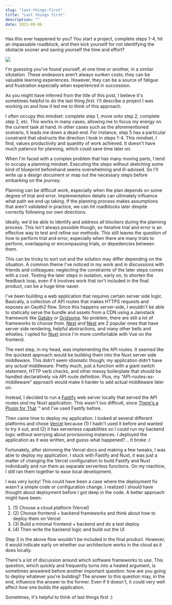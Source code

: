 ```yaml
---
slug: "last-things-first"
title: "Last things first"
description: ""
date: 2021-09-06
---
```


Has this ever happened to you? You start a project, complete steps 1-4, hit an impassable roadblock, and then kick yourself for not identifying the obstacle sooner and saving yourself the time and effort?

<div class="flex justify-center items-center">
  <img class="py-4" src="/images/mitch-bryant.gif" />
</div>

I'm guessing you've found yourself, at one time or another, in a similar situtation. These endeavors aren't always sunken costs; they can be valuable learning experiences. However, they can be a source of fatigue and frustration especially when experienced in succession.

As you might have inferred from the title of this post, I believe it's sometimes helpful to do the last thing *first*. I'll describe a project I was working on and how it led me to think of this approach.

I often occupy this mindset: complete step 1, move onto step 2, complete step 2, etc. This works in many cases, allowing me to focus my energy on the current task at hand. In other cases such as the aforementioned scenario, it leads me down a dead-end. For instance, step 5 has a particular constraint that obstructs the direction I took in steps 1-4. This mindset, I find, values productivity and quantity of work achieved. It doesn't have much patience for planning, which could save time later on.

When I'm faced with a complex problem that has many moving parts, I tend to occupy a planning mindset. Executing the steps without sketching some kind of blueprint beforehand seems overwhelming and ill-advised. So I'll write up a design document or map out the necessary steps before embarking on the journey.

Planning can be difficult work, especially when the plan depends on some degree of trial and error. Implementation details can ultimately influence what path we end up taking. If the planning process makes assumptions that aren't validated in practice, we can hit roadblocks later despite correctly following our own directions.

Ideally, we'd be able to identify and address all blockers during the planning process. This isn't always possible though, so iterative trial and error is an effective way to test and refine our methods. This still leaves the question of *how* to perform trial and error, especially when there are many trials to perform, overlapping or encompassing trials, or depedencies between them.

This can be tricky to sort out and the solution may differ depending on the situation. A common theme I've noticed in my work and in discussions with friends and colleagues: neglecting the constraints of the later steps comes with a cost. Testing the later steps in isolation, early on, to shorten the feedback loop, even if it involves work that isn't included in the final product, can be a huge time-saver.

I've been building a web application that requires certain server side logic. Basically, a collection of API routes that makes HTTPS requests and exposes an Oauth2 flow. Since this happens server-side, I wouldn't be able to statically serve the bundle and assets from a CDN using a Jamstack framework like [Gatsby](https://www.gatsbyjs.com/) or [Gridsome](https://gridsome.org/). No problem, there are still a lot of frameworks to choose from. [Next](https://nextjs.org/) and [Nest](https://nestjs.com/) are 2 popular ones that have server side rendering, helpful abstractions, and many other bells and whistles. I opted for [Nuxt](https://nuxtjs.org/) since I'm more comfortable with Vue on the frontend.

The next step, in my head, was implementing the API routes. It seemed like the quickest approach would be building them into the Nuxt server side middleware. This didn't seem idiomatic though; my application didn't have any *actual* middleware. Pretty much, just a function with a giant switch statement, HTTP verb checks, and other messy boilerplate that should be handled declaratively via API route definition. Plus, my "API-routes-as-middleware" approach would make it harder to add actual middleware later on.

Instead, I decided to run a [Fastify](https://www.fastify.io/) web server locally that served the API routes *and* my Nuxt application. This wasn't too difficult, since [There's a Plugin for That](https://github.com/gomah/fastify-nuxtjs) ™️ and I've used Fastify before.

Then came time to deploy my application. I looked at several different platforms and chose [Vercel](https://vercel.com/docs) because (1) I hadn't used it before and wanted to try it out, and (2) it has serverless capabilities so I could run my backend logic without worrying about provisioning instances. I deployed the application as it was written, and guess what happened?... It broke :/

Fortunately, after skimming the Vercel docs and making a few tweaks, I was able to deploy my application. I stuck with Fastify and Nuxt, it was just a matter of changing the Vercel configuration to build Fastify and Nuxt individually and run them as separate serverless functions. On my machine, I still ran them together to ease local development.

I was very lucky! This could have been a case where the deployment fix wasn't a simple code or configuration change. I realized I should have thought about deployment before I got deep in the code. A better approach might have been:

1. (1) Choose a cloud platform (Vercel)
1. (2) Choose frontend + backend frameworks and think about how to deploy them on Vercel
1. (3) Build a minimal frontend + backend and do a test deploy
1. (4) Then write the backend logic and build out the UI

Step 3 in the above flow wouldn't be included in the final product. However, it would indicate early on whether our architecture works in the cloud as it does locally.

There's a lot of discussion around which software frameworks to use. This question, which quickly and frequently turns into a heated argument, is sometimes answered before another important question: how are you going to deploy whatever you're building? The answer to this question may, in the end, influence the answer to the former. Even if it doesn't, it could very well affect *how* one builds the application.

Sometimes, it's helpful to think of last things first :)
